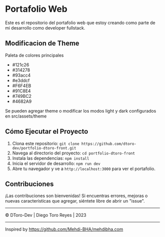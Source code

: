 # Portafolio Web

Este es el repositorio del portafolio web que estoy creando como parte de mi desarrollo como developer fullstack.

## Modificacion de Theme

Paleta de colores principales
 - #121c26
 - #314278
 - #93acc4
 - #e3ddcf
 - #F6F4EB
 - #91C8E4
 - #749BC2
 - #4682A9

Se pueden agregar theme o modificar los modos light y dark configurados en src/assets/theme

<!-- 
## Estructura del Proyecto

Sin estructura de momento -->

## Cómo Ejecutar el Proyecto

1. Clona este repositorio: `git clone https://github.com/dtoro-dev/portfolio-dtoro-front.git`
2. Navega al directorio del proyecto: `cd portfolio-dtoro-front`
3. Instala las dependencias: `npm install`
4. Inicia el servidor de desarrollo: `npm run dev`
5. Abre tu navegador y ve a `http://localhost:3000` para ver el portafolio.

## Contribuciones

¡Las contribuciones son bienvenidas! Si encuentras errores, mejoras o nuevas características que agregar, siéntete libre de abrir un "issue".

---
© DToro-Dev | Diego Toro Reyes | 2023
_______________________________________________________
Inspired by https://github.com/Mehdi-BHA/mehdibha.com
<!--  | [Enlace a tu sitio web o perfil en redes sociales] -->